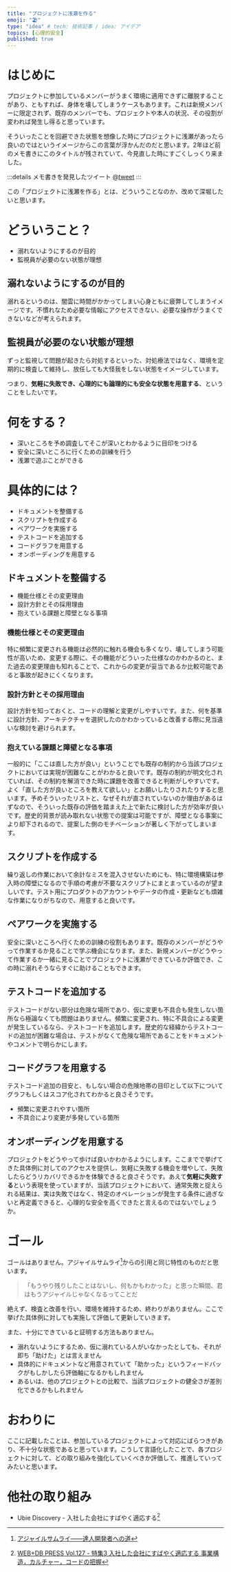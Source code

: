 ```yaml
---
title: "プロジェクトに浅瀬を作る"
emoji: "🏖️"
type: "idea" # tech: 技術記事 / idea: アイデア
topics: [心理的安全]
published: true
---
```


# はじめに

プロジェクトに参加しているメンバーがうまく環境に適用できずに離脱することがあり、ともすれば、身体を壊してしまうケースもあります。これは新規メンバーに限定されず、既存のメンバーでも、プロジェクトや本人の状況、その役割が変われば発生し得ると思っています。

そういったことを回避できた状態を想像した時にプロジェクトに浅瀬があったら良いのではというイメージからこの言葉が浮かんだのだと思います。2年ほど前のメモ書きにこのタイトルが残されていて、今見直した時にすごくしっくり来ました。

:::details メモ書きを発見したツイート
@[tweet](https://twitter.com/ykws__/status/1505821070200217602?s=21)
:::

この「プロジェクトに浅瀬を作る」とは、どういうことなのか、改めて深堀したいと思います。

# どういうこと？

- 溺れないようにするのが目的
- 監視員が必要のない状態が理想

## 溺れないようにするのが目的
溺れるというのは、闇雲に時間がかかってしまい心身ともに疲弊してしまうイメージです。不慣れなため必要な情報にアクセスできない、必要な操作がうまくできないなどが考えられます。

## 監視員が必要のない状態が理想
ずっと監視して問題が起きたら対処するといった、対処療法ではなく、環境を定期的に検査して維持し、放任しても大怪我をしない状態をイメージしています。

つまり、**気軽に失敗でき、心理的にも論理的にも安全な状態を用意する**、ということをしたいです。

# 何をする？

- 深いところを予め調査してそこが深いとわかるように目印をつける
- 安全に深いところに行くための訓練を行う
- 浅瀬で遊ぶことができる

# 具体的には？

- ドキュメントを整備する
- スクリプトを作成する
- ペアワークを実施する
- テストコードを追加する
- コードグラフを用意する
- オンボーディングを用意する

## ドキュメントを整備する

- 機能仕様とその変更理由
- 設計方針とその採用理由
- 抱えている課題と障壁となる事項

### 機能仕様とその変更理由
特に頻繁に変更される機能は必然的に触れる機会も多くなり、壊してしまう可能性が高いため、変更する際に、その機能がどういった仕様なのかわかるのと、また過去の変更理由も知れることで、これからの変更が妥当であるか比較可能であると事故が起きにくくなります。

### 設計方針とその採用理由
設計方針を知っておくと、コードの理解と変更がしやすいです。また、何を基準に設計方針、アーキテクチャを選択したのかわかっていると改善する際に見当違いな検討を避けられます。

### 抱えている課題と障壁となる事項
一般的に「ここは直した方が良い」ということでも既存の制約から当該プロジェクトにおいては実現が困難なことがわかると良いです。既存の制約が明文化されていれば、その制約を解消できた時に課題を改善できると判断がしやすいです。よく「直した方が良いところを教えて欲しい」とお願いしたりされたりすると思います。予めそういったリストと、なぜそれが直されていないのか理由があるはずなので、そういった既存の評価を踏まえた上で新たに検討した方が効率が良いです。歴史的背景が読み取れない状態での提案は可能ですが、障壁となる事案により却下されるので、提案した側のモチベーションが著しく下がってしまいます。

## スクリプトを作成する
繰り返しの作業において余計なミスを混入させないためにも、特に環境構築は参入時の障壁になるので手順の考慮が不要なスクリプトにまとまっているのが望ましいです。テスト用にプロダクトのアカウントやデータの作成・更新なども煩雑な作業になりがちなので、用意すると良いです。

## ペアワークを実施する
安全に深いところへ行くための訓練の役割もあります。既存のメンバーがどうやって作業するか見ることで学ぶ機会になります。また、新規メンバーがどうやって作業するか一緒に見ることでプロジェクトに浅瀬ができているか評価でき、この時に溺れそうならすぐに助けることもできます。

## テストコードを追加する
テストコードがない部分は危険な場所であり、仮に変更も不具合も発生しない箇所なら極論なくても問題はありません。頻繁に変更され、特に不具合による変更が発生しているなら、テストコードを追加します。歴史的な経緯からテストコードの追加が困難な場合は、テストがなくて危険な場所であることをドキュメントやコメントで明らかにします。

## コードグラフを用意する
テストコード追加の目安と、もしない場合の危険地帯の目印として以下についてグラフもしくはスコア化されてわかると良さそうです。

- 頻繁に変更されやすい箇所
- 不具合により変更が多発している箇所

## オンボーディングを用意する
プロジェクトをどうやって歩けば良いかわかるようにします。ここまでで挙げてきた具体例に対してのアクセスを提供し、気軽に失敗する機会を増やして、失敗したらどうリカバリできるかを体験できると良さそうです。あえて**気軽に失敗する**という表現を使っていますが、当該プロジェクトにおいて、通常失敗と捉えられる結果は、実は失敗ではなく、特定のオペレーションが発生する条件に過ぎないと再定義できると、心理的な安全を高くできたと言えるのではないでしょうか。

# ゴール

ゴールはありません。アジャイルサムライ[^1]からの引用と同じ特性のものだと思います。

> 「もうやり残りしたことはないし、何もかもわかった」と思った瞬間、君はもうアジャイルじゃなくなるってことだ

絶えず、検査と改善を行い、環境を維持するため、終わりがありません。ここで挙げた具体例に対しても実施して評価して更新していきます。

また、十分にできていると証明する方法もありません。

- 溺れないようにするため、仮に溺れている人がいなかったとしても、それが即ち「助けた」とは言えません
- 具体的にドキュメントなど用意されていて「助かった」というフィードバックがもしかしたら評価軸になるかもしれません
- あるいは、他のプロジェクトとの比較で、当該プロジェクトの健全さが差別化できるかもしれません

# おわりに

ここに記載したことは、参加しているプロジェクトによって対応にばらつきがあり、不十分な状態であると思っています。こうして言語化したことで、各プロジェクトに対して、どの取り組みを強化していくべきか評価して、推進していってみたいと思います。

# 他社の取り組み
- Ubie Discovery - 入社した会社にすばやく適応する[^2]

[^1]: [アジャイルサムライ――達人開発者への道](https://shop.ohmsha.co.jp/shopdetail/000000001901/)
[^2]: [WEB+DB PRESS Vol.127 - 特集3 入社した会社にすばやく適応する 事業構造，カルチャー，コードの把握](https://gihyo.jp/magazine/wdpress/archive/2022/vol127)
